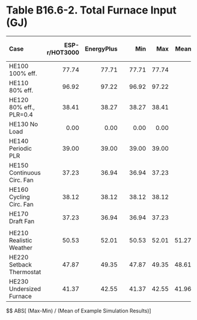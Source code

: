 # Table B16.6-2. Total Furnace Input (GJ)
| Case                       | ESP-r/HOT3000 | EnergyPlus |     |   Min |   Max |  Mean | Dev % $$ |     | DOE-2.1E | Analytical/Quasi-Analytical | 
|:-------------------------- | -------------:| ----------:| ---:| -----:| -----:| -----:| --------:| ---:| --------:| ---------------------------:| 
| HE100 100% eff.            |         77.74 |      77.71 |     | 77.71 | 77.74 |       |      0.0 |     |    78.42 |                       77.71 | 
| HE110 80% eff.             |         96.92 |      97.22 |     | 96.92 | 97.22 |       |      0.3 |     |    98.02 |                       97.22 | 
| HE120 80% eff., PLR=0.4    |         38.41 |      38.27 |     | 38.27 | 38.41 |       |      0.4 |     |    38.56 |                       38.27 | 
| HE130 No Load              |          0.00 |       0.00 |     |  0.00 |  0.00 |       |      0.0 |     |     0.14 |                        0.00 | 
| HE140 Periodic PLR         |         39.00 |      39.00 |     | 39.00 | 39.00 |       |      0.0 |     |    38.76 |                       39.00 | 
| HE150 Continuous Circ. Fan |         37.23 |      36.94 |     | 36.94 | 37.23 |       |      0.8 |     |    36.82 |                       37.02 | 
| HE160 Cycling Circ. Fan    |         38.12 |      38.12 |     | 38.12 | 38.12 |       |      0.0 |     |    37.96 |                       38.09 | 
| HE170 Draft Fan            |         37.23 |      36.94 |     | 36.94 | 37.23 |       |      0.8 |     |    36.82 |                       37.02 | 
|                            | 
| HE210 Realistic Weather    |         50.53 |      52.01 |     | 50.53 | 52.01 | 51.27 |      2.9 |     |    52.37 |                             | 
| HE220 Setback Thermostat   |         47.87 |      49.35 |     | 47.87 | 49.35 | 48.61 |      3.0 |     |    49.47 |                             | 
| HE230 Undersized Furnace   |         41.37 |      42.55 |     | 41.37 | 42.55 | 41.96 |      2.8 |     |    43.22 |                             | 

$$ ABS[ (Max-Min) / (Mean of Example Simulation Results)]


